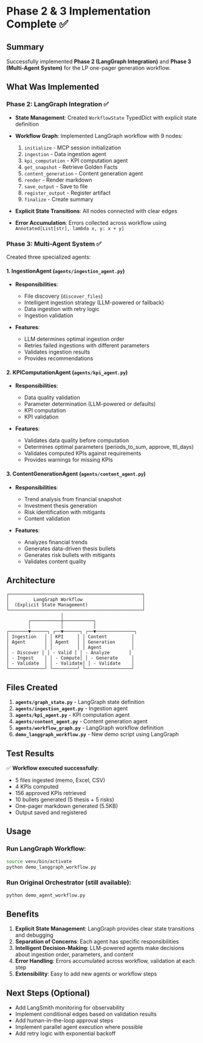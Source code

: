 # Phase 2 & 3 Implementation Complete ✅

## Summary

Successfully implemented **Phase 2 (LangGraph Integration)** and **Phase 3 (Multi-Agent System)** for the LP one-pager generation workflow.

## What Was Implemented

### Phase 2: LangGraph Integration ✅

- **State Management**: Created `WorkflowState` TypedDict with explicit state definition
- **Workflow Graph**: Implemented LangGraph workflow with 9 nodes:
  1. `initialize` - MCP session initialization
  2. `ingestion` - Data ingestion agent
  3. `kpi_computation` - KPI computation agent
  4. `get_snapshot` - Retrieve Golden Facts
  5. `content_generation` - Content generation agent
  6. `render` - Render markdown
  7. `save_output` - Save to file
  8. `register_output` - Register artifact
  9. `finalize` - Create summary

- **Explicit State Transitions**: All nodes connected with clear edges
- **Error Accumulation**: Errors collected across workflow using `Annotated[List[str], lambda x, y: x + y]`

### Phase 3: Multi-Agent System ✅

Created three specialized agents:

#### 1. **IngestionAgent** (`agents/ingestion_agent.py`)
- **Responsibilities**:
  - File discovery (`discover_files`)
  - Intelligent ingestion strategy (LLM-powered or fallback)
  - Data ingestion with retry logic
  - Ingestion validation

- **Features**:
  - LLM determines optimal ingestion order
  - Retries failed ingestions with different parameters
  - Validates ingestion results
  - Provides recommendations

#### 2. **KPIComputationAgent** (`agents/kpi_agent.py`)
- **Responsibilities**:
  - Data quality validation
  - Parameter determination (LLM-powered or defaults)
  - KPI computation
  - KPI validation

- **Features**:
  - Validates data quality before computation
  - Determines optimal parameters (periods_to_sum, approve, ttl_days)
  - Validates computed KPIs against requirements
  - Provides warnings for missing KPIs

#### 3. **ContentGenerationAgent** (`agents/content_agent.py`)
- **Responsibilities**:
  - Trend analysis from financial snapshot
  - Investment thesis generation
  - Risk identification with mitigants
  - Content validation

- **Features**:
  - Analyzes financial trends
  - Generates data-driven thesis bullets
  - Generates risk bullets with mitigants
  - Validates content quality

## Architecture

```
┌─────────────────────────────────────────────────┐
│         LangGraph Workflow                      │
│  (Explicit State Management)                    │
└─────────────────────────────────────────────────┘
                    │
        ┌───────────┼───────────┐
        │           │           │
┌───────▼──────┐ ┌──▼──────┐ ┌──▼──────────────┐
│ Ingestion   │ │ KPI     │ │ Content         │
│ Agent       │ │ Agent   │ │ Generation      │
│             │ │         │ │ Agent           │
│ - Discover │ │ - Valid │ │ - Analyze       │
│ - Ingest    │ │ - Compute│ │ - Generate     │
│ - Validate  │ │ - Validate│ │ - Validate    │
└─────────────┘ └─────────┘ └─────────────────┘
```

## Files Created

1. **`agents/graph_state.py`** - LangGraph state definition
2. **`agents/ingestion_agent.py`** - Ingestion agent
3. **`agents/kpi_agent.py`** - KPI computation agent
4. **`agents/content_agent.py`** - Content generation agent
5. **`agents/workflow_graph.py`** - LangGraph workflow definition
6. **`demo_langgraph_workflow.py`** - New demo script using LangGraph

## Test Results

✅ **Workflow executed successfully**:
- 5 files ingested (memo, Excel, CSV)
- 4 KPIs computed
- 156 approved KPIs retrieved
- 10 bullets generated (5 thesis + 5 risks)
- One-pager markdown generated (5.5KB)
- Output saved and registered

## Usage

### Run LangGraph Workflow:
```bash
source venv/bin/activate
python demo_langgraph_workflow.py
```

### Run Original Orchestrator (still available):
```bash
python demo_agent_workflow.py
```

## Benefits

1. **Explicit State Management**: LangGraph provides clear state transitions and debugging
2. **Separation of Concerns**: Each agent has specific responsibilities
3. **Intelligent Decision-Making**: LLM-powered agents make decisions about ingestion order, parameters, and content
4. **Error Handling**: Errors accumulated across workflow, validation at each step
5. **Extensibility**: Easy to add new agents or workflow steps

## Next Steps (Optional)

- Add LangSmith monitoring for observability
- Implement conditional edges based on validation results
- Add human-in-the-loop approval steps
- Implement parallel agent execution where possible
- Add retry logic with exponential backoff

